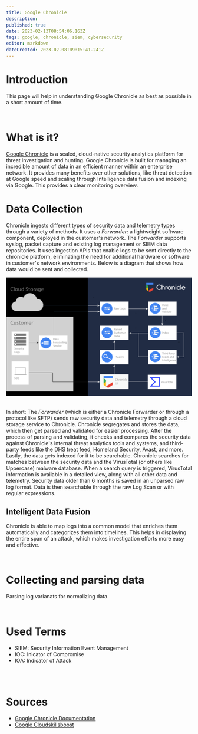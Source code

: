 ```yaml
---
title: Google Chronicle
description: 
published: true
date: 2023-02-13T08:54:06.163Z
tags: google, chronicle, siem, cybersecurity
editor: markdown
dateCreated: 2023-02-08T09:15:41.241Z
---
```


# Introduction
This page will help in understanding Google Chronicle as best as possible in a short amount of time.

<br>

# What is it?
[Google Chronicle](https://chronicle.security/) is a scaled, cloud-native security analytics platform for threat investigation and hunting. Google Chronicle is built for managing an incredible amount of data in an efficient manner within an enterprise network. 
It provides many benefits over other solutions, like threat detection at Google speed and scaling through Intelligence data fusion and indexing via Google. This provides a clear monitoring overview. 


# Data Collection
Chronicle ingests different types of security data and telemetry types through a variety of methods. It uses a *Forwarder*: a lightweight software component, deployed in the customer's network. The *Forwarder* supports syslog, packet capture and existing log management or SIEM data repositories. It uses Ingestion APIs that enable logs to be sent directly to the chronicle platform, eliminating the need for additional hardware or software in customer's network environments. Below is a diagram that shows how data would be sent and collected.
<br>

<img src="/cs5/chronicle/chronicle-data-flow.png" width="800"/>

<br>
<br>

In short: The *Forwarder* (which is either a Chronicle Forwarder or through a protocol like SFTP) sends raw security data and telemetry through a cloud storage service to Chronicle. 
Chronicle segregates and stores the data, which then get parsed and validated for easier processing. After the process of parsing and validating, it checks and compares the security data against Chronicle's internal threat analytics tools and systems, and third-party feeds like the DHS treat feed, Homeland Security, Avast, and more.
Lastly, the data gets indexed for it to be searchable. Chronicle searches for matches between the security data and the VirusTotal (or others like Uppercase) malware database. When a search query is triggered, VirusTotal information is available in a detailed view, along with all other data and telemetry. Security data older than 6 months is saved in an unparsed raw log format. Data is then searchable through the raw Log Scan or with regular expressions.

## Intelligent Data Fusion
Chronicle is able to map logs into a common model that enriches them automatically and categorizes them into timelines. This helps in displaying the entire span of an attack, which makes investigation efforts more easy and effective. 





<br>

# Collecting and parsing data
Parsing log varianats for normalizing data. 



<br>

# Used Terms
- SIEM: Security Information Event Management
- IOC: Inicator of Compromise
- IOA: Indicator of Attack


<br>
<br>

# Sources

- [Google Chronicle Documentation](https://cloud.google.com/chronicle/docs/overview)
- [Google Cloudskillsboost](https://www.cloudskillsboost.google/)
